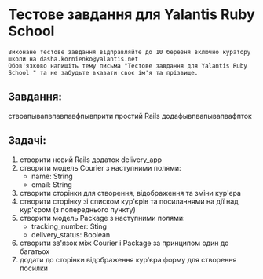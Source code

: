 # Тестове завдання для Yalantis Ruby School  
    Виконане тестове завдання відправляйте до 10 березня включно куратору школи на dasha.kornienko@yalantis.net 
    Обов'язково напишіть тему письма "Тестове завдання для Yalantis Ruby School " та не забудьте вказати своє ім'я та прізвище.
## Завдання:
ствоапывапвпавпавфпывприти простий Rails додафывпвапывапвафпток
## Задачі:
1. створити новий Rails додаток delivery_app
2. створити модель Courier з наступними полями:
   * name: String
   * email: String
3. створити сторінки для створення, відображення та зміни кур'єра
4. створити сторінку зі списком кур'єрів та посиланнями на дії над кур'єром (з попереднього пункту)
5. створити модель Package з наступними полями:
   * tracking_number: Sting
   * delivery_status: Boolean
6. створити зв'язок між Courier і Package за принципом один до багатьох
7. додати до сторінки відображення кур'єра форму для створення посилки
